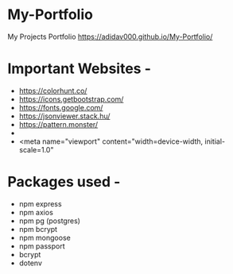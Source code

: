 # My-Portfolio
My Projects Portfolio
https://adidav000.github.io/My-Portfolio/

# Important Websites - 
- https://colorhunt.co/
- https://icons.getbootstrap.com/
- https://fonts.google.com/
- https://jsonviewer.stack.hu/
- https://pattern.monster/
- <script src="https://ajax.googleapis.com/ajax/libs/jquery/3.7.1/jquery.min.js"></script>
- <meta name="viewport"  content="width=device-width, initial-scale=1.0"

# Packages used -
- npm express
- npm axios
- npm pg (postgres)
- npm bcrypt
- npm mongoose
- npm passport
- bcrypt
- dotenv
